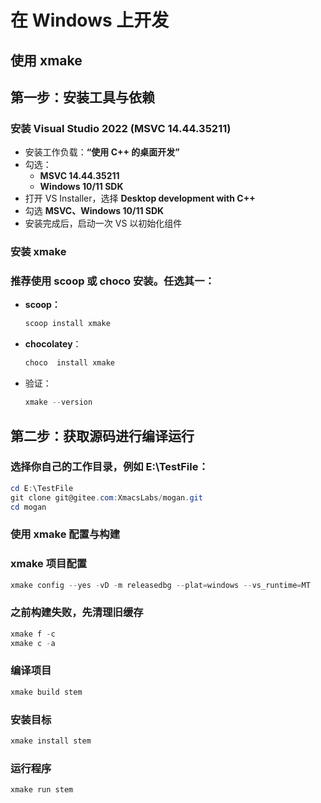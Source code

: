 # 在 Windows 上开发

## 使用 xmake

## 第一步：安装工具与依赖

### 安装 Visual Studio 2022 (MSVC 14.44.35211)
- 安装工作负载：**“使用 C++ 的桌面开发”**  
- 勾选：
  - **MSVC 14.44.35211**
  - **Windows 10/11 SDK**
- 打开 VS Installer，选择 **Desktop development with C++**
- 勾选 **MSVC、Windows 10/11 SDK**
- 安装完成后，启动一次 VS 以初始化组件

### 安装 xmake
### 推荐使用 **scoop** 或 **choco** 安装。任选其一：

- **scoop：**
  ```powershell
  scoop install xmake
  ```
- **chocolatey**：
  
  ```powershell
  choco  install xmake
  ```
- 验证：
  ```powershell
  xmake --version
  ```
## 第二步：获取源码进行编译运行
### 选择你自己的工作目录，例如 E:\TestFile：

```powershell
cd E:\TestFile
git clone git@gitee.com:XmacsLabs/mogan.git
cd mogan
```

### 使用 xmake 配置与构建

### xmake 项目配置

```powershell
xmake config --yes -vD -m releasedbg --plat=windows --vs_runtime=MT
```

### 之前构建失败，先清理旧缓存

```powershell
xmake f -c
xmake c -a
```

### 编译项目

```powershell
xmake build stem
```

### 安装目标

```powershell
xmake install stem
```

### 运行程序

```powershell
xmake run stem
```
